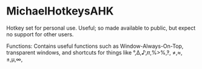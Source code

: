 # MichaelHotkeysAHK
Hotkey set for personal use. Useful; so made available to public, but expect no support for other users. 

Functions:
Contains useful functions such as Window-Always-On-Top, transparent windows, and shortcuts for things like °,Δ,♪,𝜋,%>%,‽, ≠,≈,±,μ,∞,
